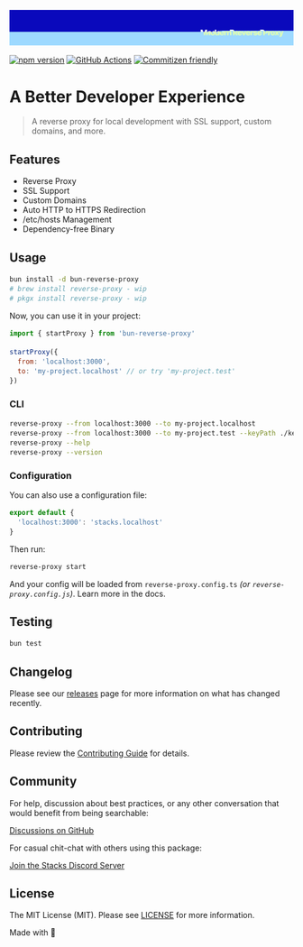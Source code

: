 <p align="center"><img src=".github/art/cover.jpg" alt="Social Card of this repo"></p>

[![npm version][npm-version-src]][npm-version-href]
[![GitHub Actions][github-actions-src]][github-actions-href]
[![Commitizen friendly](https://img.shields.io/badge/commitizen-friendly-brightgreen.svg)](http://commitizen.github.io/cz-cli/)
<!-- [![npm downloads][npm-downloads-src]][npm-downloads-href] -->
<!-- [![Codecov][codecov-src]][codecov-href] -->

# A Better Developer Experience

> A reverse proxy for local development with SSL support, custom domains, and more.

## Features

- Reverse Proxy
- SSL Support
- Custom Domains
- Auto HTTP to HTTPS Redirection
- /etc/hosts Management
- Dependency-free Binary

## Usage

```bash
bun install -d bun-reverse-proxy
# brew install reverse-proxy - wip
# pkgx install reverse-proxy - wip
```

Now, you can use it in your project:

```js
import { startProxy } from 'bun-reverse-proxy'

startProxy({
  from: 'localhost:3000',
  to: 'my-project.localhost' // or try 'my-project.test'
})
```

### CLI

```bash
reverse-proxy --from localhost:3000 --to my-project.localhost
reverse-proxy --from localhost:3000 --to my-project.test --keyPath ./key.pem --certPath ./cert.pem
reverse-proxy --help
reverse-proxy --version
```

### Configuration

You can also use a configuration file:

```ts
export default {
  'localhost:3000': 'stacks.localhost'
}
```

Then run:

```bash
reverse-proxy start
```

And your config will be loaded from `reverse-proxy.config.ts` _(or `reverse-proxy.config.js`)_. Learn more in the docs.

## Testing

```bash
bun test
```

## Changelog

Please see our [releases](https://github.com/stacksjs/stacks/releases) page for more information on what has changed recently.

## Contributing

Please review the [Contributing Guide](https://github.com/stacksjs/contributing) for details.

## Community

For help, discussion about best practices, or any other conversation that would benefit from being searchable:

[Discussions on GitHub](https://github.com/stacksjs/stacks/discussions)

For casual chit-chat with others using this package:

[Join the Stacks Discord Server](https://discord.gg/stacksjs)

## License

The MIT License (MIT). Please see [LICENSE](https://github.com/stacksjs/stacks/tree/main/LICENSE.md) for more information.

Made with 💙

<!-- Badges -->
[npm-version-src]: https://img.shields.io/npm/v/bun-reverse-proxy?style=flat-square
[npm-version-href]: https://npmjs.com/package/bun-reverse-proxy
[github-actions-src]: https://img.shields.io/github/actions/workflow/status/stacksjs/reverse-proxy/ci.yml?style=flat-square&branch=main
[github-actions-href]: https://github.com/stacksjs/reverse-proxy/actions?query=workflow%3Aci

<!-- [codecov-src]: https://img.shields.io/codecov/c/gh/stacksjs/reverse-proxy/main?style=flat-square
[codecov-href]: https://codecov.io/gh/stacksjs/reverse-proxy -->
